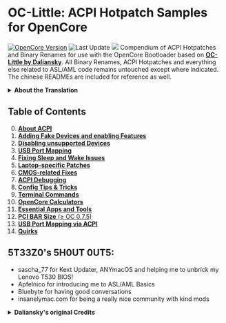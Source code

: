 # OC-Little: ACPI Hotpatch Samples for OpenCore
[![OpenCore Version](https://img.shields.io/badge/OpenCore-0.7.5-cyan.svg)](https://github.com/CloverHackyColor/CloverBootloader/releases)
![Last Update](https://img.shields.io/badge/Last_Update_(yy/mm/dd):-21.10.17-blueviolet.svg)
![](https://raw.githubusercontent.com/5T33Z0/OC-Little-Translated/main/08_Config_Tips_and_Tricks/maciasl.png)
Compendium of ACPI Hotpatches and Binary Renames for use with the OpenCore Bootloader based on [**OC-Little by Daliansky**](https://github.com/daliansky/OC-little). All Binary Renames, ACPI Hotpatches and everything else related to ASL/AML code remains untouched except where indicated. The chinese READMEs are included for reference as well.

<details>
<summary><strong>About the Translation</strong></summary>

## About the Translation:

- AI-based translation using deepL, google translator and manual copyediting.
- Restructured the repository into more plausible sections and (sub-)categories based on types of issues, components, methods, etc.
- Rearranged Text for better readability and comprehensibility
- Rewrote sections which were confusing/misleading
- Added missing descriptions
- Added further explanations where necessary
- Added new content (Chapters 8 to 12)

**NOTE**: Due to the fact that I don't speak chinese some of the translation might not be 100% accurate.
</details>

## Table of Contents
0. [**About ACPI**](https://github.com/5T33Z0/OC-Little-Translated/tree/main/00_About_ACPI)
1. [**Adding Fake Devices and enabling Features**](https://github.com/5T33Z0/OC-Little-Translated/tree/main/01_Adding_missing_Devices_and_enabling_Features)
2. [**Disabling unsupported Devices**](https://github.com/5T33Z0/OC-Little-Translated/tree/main/02_Disabling_unsupported_devices)
3. [**USB Port Mapping**](https://github.com/5T33Z0/OC-Little-Translated/tree/main/03_USB_Fixes)
4. [**Fixing Sleep and Wake Issues**](https://github.com/5T33Z0/OC-Little-Translated/tree/main/04_Fixing_Sleep_and_Wake_Issues)
5. [**Laptop-specific Patches**](https://github.com/5T33Z0/OC-Little-Translated/tree/main/05_Laptop-specific_Patches)
6. [**CMOS-related Fixes**](https://github.com/5T33Z0/OC-Little-Translated/tree/main/06_CMOS-related_Fixes)
7. [**ACPI Debugging**](https://github.com/5T33Z0/OC-Little-Translated/tree/main/07_ACPI_Debugging)
8. [**Config Tips & Tricks**](https://github.com/5T33Z0/OC-Little-Translated/tree/main/08_Config_Tips_and_Tricks)
9. [**Terminal Commands**](https://github.com/5T33Z0/OC-Little-Translated/tree/main/09_Terminal_Commands)
10. [**OpenCore Calculators**](https://github.com/5T33Z0/OC-Little-Translated/tree/main/10_Calculators)
11. [**Essential Apps and Tools**](https://github.com/5T33Z0/OC-Little-Translated/tree/main/11_Essential_Tools_and_Apps)
12. [**PCI BAR Size** (≥ OC 0.7.5)](https://github.com/5T33Z0/OC-Little-Translated/tree/main/12_PCI_BAR_Size)
13. [**USB Port Mapping via ACPI**](https://github.com/5T33Z0/OC-Little-Translated/tree/main/13_Mapping_USB_in_ACPI)
14. [**Quirks**](https://github.com/5T33Z0/OC-Little-Translated/tree/main/14_Quirks)

## 5T33Z0's 5H0UT 0UT5:

- sascha_77 for Kext Updater, ANYmacOS and helping me to unbrick my Lenovo T530 BIOS!
- Apfelnico for introducing me to ASL/AML Basics
- Bluebyte for having good conversations
- insanelymac.com for being a really nice community with kind mods

<details>
<summary><strong>Daliansky's original Credits</strong></summary>

> - Special credit to：
>	- @XianWu write these ACPI component patches that useable to OpenCore
>	- @Bat.bat, @DalianSky, @athlonreg, @iStar丶Forever their proofreading and finalization.
>	- Credits and thanks to：
>	-  @冬瓜-X1C5th
>	- @OC-xlivans
>	- @Air 13 IWL-GZ-Big Orange (OC perfect)
>	- @子骏oc IWL
>	- @大勇-小新air13-OC-划水小白
>	- @xjn819
>	- Acidanthera for maintaining OpenCorePkg
</details>
